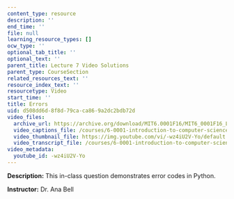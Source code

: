 ```yaml
---
content_type: resource
description: ''
end_time: ''
file: null
learning_resource_types: []
ocw_type: ''
optional_tab_title: ''
optional_text: ''
parent_title: Lecture 7 Video Solutions
parent_type: CourseSection
related_resources_text: ''
resource_index_text: ''
resourcetype: Video
start_time: ''
title: Errors
uid: d508dd6d-8f8d-79ca-ca86-9a2dc2bdb72d
video_files:
  archive_url: https://archive.org/download/MIT6.0001F16/MIT6_0001F16_Lecture_07_exercise_02_300k.mp4
  video_captions_file: /courses/6-0001-introduction-to-computer-science-and-programming-in-python-fall-2016/49ea7482f51a5484b84332f10e7594ff_-wz4iU2V-Yo.vtt
  video_thumbnail_file: https://img.youtube.com/vi/-wz4iU2V-Yo/default.jpg
  video_transcript_file: /courses/6-0001-introduction-to-computer-science-and-programming-in-python-fall-2016/2f4aca3461c3939be1a8adb62c0a9a0e_-wz4iU2V-Yo.pdf
video_metadata:
  youtube_id: -wz4iU2V-Yo
---
```


**Description:** This in-class question demonstrates error codes in Python.

**Instructor:** Dr. Ana Bell

